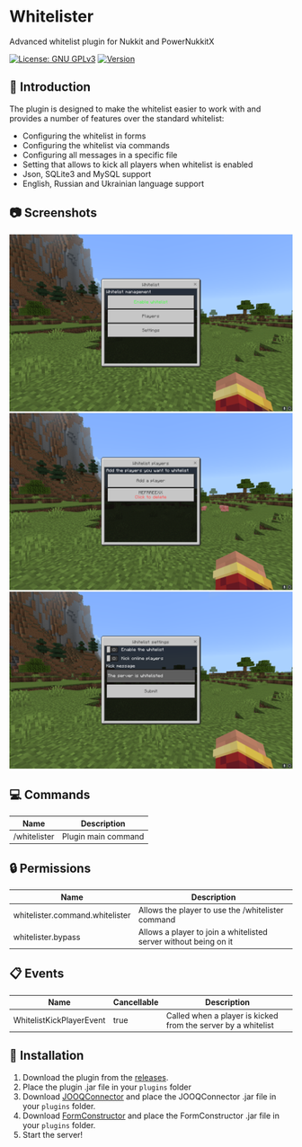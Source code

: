 # Whitelister
Advanced whitelist plugin for Nukkit and PowerNukkitX

[![License: GNU GPLv3](https://img.shields.io/badge/License-%20%20GNU%20GPLv3%20-yellow)](LICENSE)
[![Version](https://img.shields.io/badge/Version-1.4.0-brightgreen)](https://github.com/MEFRREEX/Whitelister/releases/tag/1.4.0)

## 🤔 Introduction

The plugin is designed to make the whitelist easier to work with and provides a number of features over the standard whitelist:
- Configuring the whitelist in forms
- Configuring the whitelist via commands
- Configuring all messages in a specific file
- Setting that allows to kick all players when whitelist is enabled
- Json, SQLite3 and MySQL support
- English, Russian and Ukrainian language support

## 📷 Screenshots
![preview_main.png](.github/preview_main.png)
![preview_players.png](.github/preview_players.png)
![preview_settings.png](.github/preview_settings.png)

## 💻 Commands
| Name           | Description         |
|----------------|---------------------|
| /whitelister   | Plugin main command |

## 🔒 Permissions
| Name                            | Description                                                      |
|---------------------------------|------------------------------------------------------------------|
| whitelister.command.whitelister | Allows the player to use the /whitelister command                |
| whitelister.bypass              | Allows a player to join a whitelisted server without being on it |

## 📋 Events
| Name                        | Cancellable | Description                                                    |
|-----------------------------|-------------|----------------------------------------------------------------|
| WhitelistKickPlayerEvent    | true        | Called when a player is kicked from the server by a whitelist  |

## 🔌 Installation
1. Download the plugin from the [releases](https://github.com/MEFRREEX/Whitelister/releases).
2. Place the plugin .jar file in your `plugins` folder
3. Download [JOOQConnector](https://github.com/MEFRREEX/JOOQConnector) and place the JOOQConnector .jar file in your `plugins` folder.
4. Download [FormConstructor](https://github.com/MEFRREEX/FormConstructor) and place the FormConstructor .jar file in your `plugins` folder.
5. Start the server!

